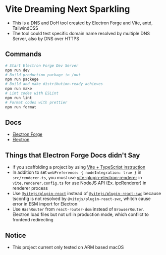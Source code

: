 # Vite Dreaming Next Sparkling

- This is a DNS and DoH tool created by Electron Forge and Vite, antd, TailwindCSS
- The tool could test specific domain name resolved by multiple DNS Server, also by DNS over HTTPS

## Commands

```sh
# Start Electron Forge Dev Server
npm run dev
# Build production package in /out
npm run packege
# Build and make distribution-ready achieves
npm run make
# Lint codes with ESLint
npm run lint
# Format codes with prettier
npm run format
```

## Docs

- [Electron Forge](https://www.electronforge.io/)
- [Electron](https://www.electronjs.org/)

## Things that Electron Forge Docs didn't Say

- If you scaffolding a project by using [Vite + TypeScript instruction](https://www.electronforge.io/templates/vite-+-typescript)
- In addition to set `webPreference: { nodeIntegration: true }` in `src/renderer.ts`, you must use [vite-plugin-electron-renderer](https://github.com/electron-vite/vite-plugin-electron-renderer) in `vite.renderer.config.ts` for use NodeJS API (Ex. ipcRenderer) in renderer process
- Use [`@vitejs/plugin-react`](https://github.com/vitejs/vite-plugin-react/tree/main/packages/plugin-react#readme) instead of [`@vitejs/plugin-react-swc`](https://github.com/vitejs/vite-plugin-react-swc) because tsconfig is not resolved by `@vitejs/plugin-react-swc`, whitch cause error in ESM import for Electron
- Use `HashRouter` from `react-router-dom` instead of `BrowserRouter`. Electron load files but not url in production mode, which conflict to frontend redirecting

## Notice

- This project current only tested on ARM based macOS
